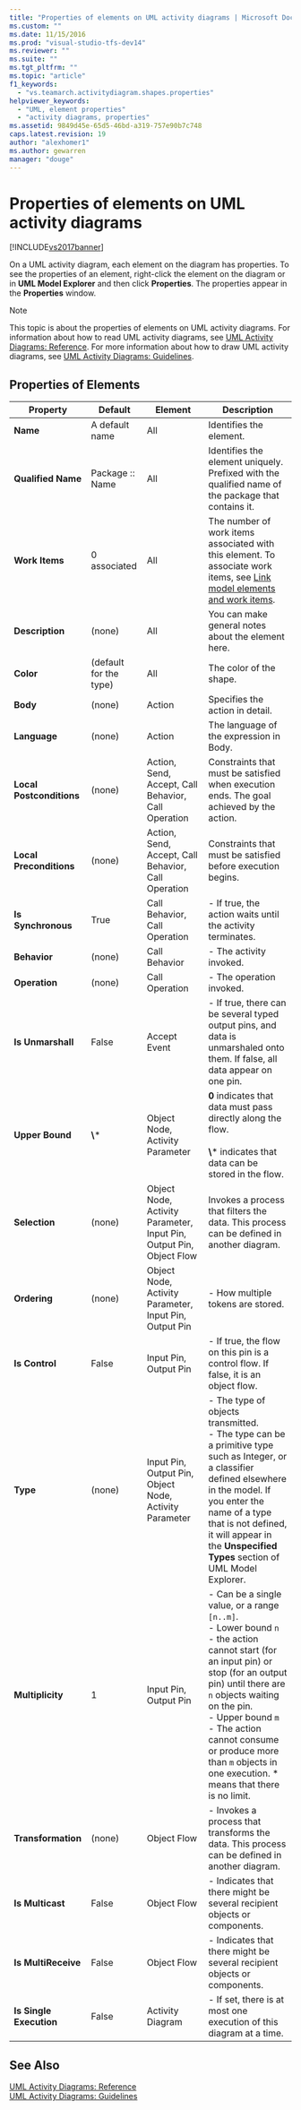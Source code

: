 ```yaml
---
title: "Properties of elements on UML activity diagrams | Microsoft Docs"
ms.custom: ""
ms.date: 11/15/2016
ms.prod: "visual-studio-tfs-dev14"
ms.reviewer: ""
ms.suite: ""
ms.tgt_pltfrm: ""
ms.topic: "article"
f1_keywords: 
  - "vs.teamarch.activitydiagram.shapes.properties"
helpviewer_keywords: 
  - "UML, element properties"
  - "activity diagrams, properties"
ms.assetid: 9849d45e-65d5-46bd-a319-757e90b7c748
caps.latest.revision: 19
author: "alexhomer1"
ms.author: gewarren
manager: "douge"
---
```

# Properties of elements on UML activity diagrams
[!INCLUDE[vs2017banner](../includes/vs2017banner.md)]

On a UML activity diagram, each element on the diagram has properties. To see the properties of an element, right-click the element on the diagram or in **UML Model Explorer** and then click **Properties**. The properties appear in the **Properties** window.  
  
> [!NOTE]
>  This topic is about the properties of elements on UML activity diagrams. For information about how to read UML activity diagrams, see [UML Activity Diagrams: Reference](../modeling/uml-activity-diagrams-reference.md). For more information about how to draw UML activity diagrams, see [UML Activity Diagrams: Guidelines](../modeling/uml-activity-diagrams-guidelines.md).  
  
## Properties of Elements  
  
|         Property         |        Default         |                               Element                               |                                                                                                                                                                Description                                                                                                                                                                 |
|--------------------------|------------------------|---------------------------------------------------------------------|--------------------------------------------------------------------------------------------------------------------------------------------------------------------------------------------------------------------------------------------------------------------------------------------------------------------------------------------|
|         **Name**         |     A default name     |                                 All                                 |                                                                                                                                                          Identifies the element.                                                                                                                                                           |
|    **Qualified Name**    |    Package :: Name     |                                 All                                 |                                                                                                                     Identifies the element uniquely. Prefixed with the qualified name of the package that contains it.                                                                                                                     |
|      **Work Items**      |      0 associated      |                                 All                                 |                                                                                The number of work items associated with this element. To associate work items, see [Link model elements and work items](../modeling/link-model-elements-and-work-items.md).                                                                                |
|     **Description**      |         (none)         |                                 All                                 |                                                                                                                                             You can make general notes about the element here.                                                                                                                                             |
|        **Color**         | (default for the type) |                                 All                                 |                                                                                                                                                          The color of the shape.                                                                                                                                                           |
|         **Body**         |         (none)         |                               Action                                |                                                                                                                                                      Specifies the action in detail.                                                                                                                                                       |
|       **Language**       |         (none)         |                               Action                                |                                                                                                                                                  The language of the expression in Body.                                                                                                                                                   |
| **Local Postconditions** |         (none)         |         Action, Send, Accept, Call Behavior, Call Operation         |                                                                                                                          Constraints that must be satisfied when execution ends. The goal achieved by the action.                                                                                                                          |
| **Local Preconditions**  |         (none)         |         Action, Send, Accept, Call Behavior, Call Operation         |                                                                                                                                        Constraints that must be satisfied before execution begins.                                                                                                                                         |
|    **Is Synchronous**    |          True          |                    Call Behavior, Call Operation                    |                                                                                                                                        -   If true, the action waits until the activity terminates.                                                                                                                                        |
|       **Behavior**       |         (none)         |                            Call Behavior                            |                                                                                                                                                         -   The activity invoked.                                                                                                                                                          |
|      **Operation**       |         (none)         |                           Call Operation                            |                                                                                                                                                         -   The operation invoked.                                                                                                                                                         |
|    **Is Unmarshall**     |         False          |                            Accept Event                             |                                                                                                       -   If true, there can be several typed output pins, and data is unmarshaled onto them. If false, all data appear on one pin.                                                                                                        |
|     **Upper Bound**      |        **\\**\*        |                   Object Node, Activity Parameter                   |                                                                                                      **0** indicates that data must pass directly along the flow.<br /><br /> **\\**\* indicates that data can be stored in the flow.                                                                                                      |
|      **Selection**       |         (none)         | Object Node, Activity Parameter, Input Pin, Output Pin, Object Flow |                                                                                                                          Invokes a process that filters the data. This process can be defined in another diagram.                                                                                                                          |
|       **Ordering**       |         (none)         |       Object Node, Activity Parameter, Input Pin, Output Pin        |                                                                                                                                                    -   How multiple tokens are stored.                                                                                                                                                     |
|      **Is Control**      |         False          |                        Input Pin, Output Pin                        |                                                                                                                            -   If true, the flow on this pin is a control flow. If false, it is an object flow.                                                                                                                            |
|         **Type**         |         (none)         |       Input Pin, Output Pin, Object Node, Activity Parameter        |                              -   The type of objects transmitted.<br />-   The type can be a primitive type such as Integer, or a classifier defined elsewhere in the model. If you enter the name of a type that is not defined, it will appear in the **Unspecified Types** section of UML Model Explorer.                               |
|     **Multiplicity**     |           1            |                        Input Pin, Output Pin                        | -   Can be a single value, or a range `[n..m]`.<br />-   Lower bound `n` - the action cannot start (for an input pin) or stop (for an output pin) until there are `n` objects waiting on the pin.<br />-   Upper bound `m` - The action cannot consume or produce more than `m` objects in one execution. \* means that there is no limit. |
|    **Transformation**    |         (none)         |                             Object Flow                             |                                                                                                                      -   Invokes a process that transforms the data. This process can be defined in another diagram.                                                                                                                       |
|     **Is Multicast**     |         False          |                             Object Flow                             |                                                                                                                                 -   Indicates that there might be several recipient objects or components.                                                                                                                                 |
|   **Is MultiReceive**    |         False          |                             Object Flow                             |                                                                                                                                 -   Indicates that there might be several recipient objects or components.                                                                                                                                 |
| **Is Single Execution**  |         False          |                          Activity Diagram                           |                                                                                                                                   -   If set, there is at most one execution of this diagram at a time.                                                                                                                                    |
  
## See Also  
 [UML Activity Diagrams: Reference](../modeling/uml-activity-diagrams-reference.md)   
 [UML Activity Diagrams: Guidelines](../modeling/uml-activity-diagrams-guidelines.md)



